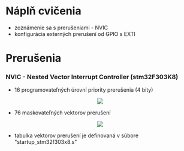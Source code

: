 # Náplň cvičenia
- zoznámenie sa s prerušeniami - NVIC
- konfigurácia externých prerušení od GPIO s EXTI

# Prerušenia

### NVIC - Nested Vector Interrupt Controller (stm32F303K8)
- 16 programovateľných úrovní priority prerušenia (4 bity)
<p align="center">
    <img src="https://community.arm.com/cfs-file/__key/communityserver-blogs-components-weblogfiles/00-00-00-21-42/4212.figure_5F00_2_5F00_nested_5F00_interrupt.jpg">
</p>

- 76 maskovateľných vektorov prerušení
<p align="center">
    <img src="https://community.arm.com/cfs-file/__key/communityserver-blogs-components-weblogfiles/00-00-00-21-42/6378.figure_5F00_3_5F00_nvic.jpg">
</p>

- tabulka vektorov prerušení je definovaná v súbore "startup_stm32f303x8.s"


